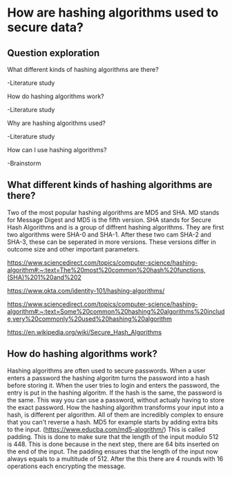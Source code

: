 # How are hashing algorithms used to secure data?

## Question exploration

What different kinds of hashing algorithms are there?

-Literature study

How do hashing algorithms work?

-Literature study

Why are hashing algorithms used?

-Literature study

How can I use hashing algorithms?

-Brainstorm

## What different kinds of hashing algorithms are there?

Two of the most popular hashing algorithms are MD5 and SHA. MD stands for Message Digest and MD5 is the fifth version. SHA stands for Secure Hash Algorithms and is a group of diffrent hashing algorithms. They are first two algorithms were SHA-0 and SHA-1. After these two cam SHA-2 and SHA-3, these can be seperated in more versions. These versions differ in outcome size and other important parameters. 

https://www.sciencedirect.com/topics/computer-science/hashing-algorithm#:~:text=The%20most%20common%20hash%20functions,(SHA)%201%20and%202

https://www.okta.com/identity-101/hashing-algorithms/

https://www.sciencedirect.com/topics/computer-science/hashing-algorithm#:~:text=Some%20common%20hashing%20algorithms%20include,very%20commonly%20used%20hashing%20algorithm

https://en.wikipedia.org/wiki/Secure_Hash_Algorithms

## How do hashing algorithms work?

Hashing algorithms are often used to secure passwords. When a user enters a password the hashing algoritm turns the password into a hash before storing it. When the user tries to login and enters the password, the entry is put in the hashing algoritm. If the hash is the same, the password is the same. This way you can use a password, without actualy having to store the exact password. How the hashing algorithm transforms your input into a hash, is different per algorithm. All of them are incredibly complex to ensure that you can't reverse a hash. MD5 for example starts by adding extra bits to the input. (https://www.educba.com/md5-alogrithm/) This is called padding. This is done to make sure that the length of the input modulo 512 is 448. This is done because in the next step, there are 64 bits inserted on the end of the input. The padding ensures that the length of the input now always equals to a multitude of 512. After the this there are 4 rounds with 16 operations each encrypting the message. 


